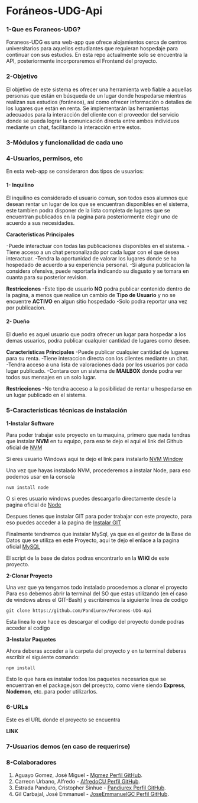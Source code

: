 # Foráneos-UDG-Api

### 1-Que es Foraneos-UDG?
Foraneos-UDG es una web-app que ofrece alojamientos cerca de centros universitarios para aquellos estudiantes que requieran hospedaje para continuar con sus estudios.
En esta repo actualmente solo se encuentra la API, posteriormente incorporaremos el Frontend del proyecto.


### 2-Objetivo

El objetivo de este sistema es ofrecer una herramienta web fiable a aquellas personas que están en búsqueda de un lugar donde hospedarse mientras realizan sus estudios (foráneos), así como ofrecer información o detalles de los lugares que están en renta.
Se implementarán las herramientas adecuados para la interacción del cliente con el proveedor del servicio donde se pueda lograr la comunicación directa entre ambos individuos mediante un chat, facilitando la interacción entre estos.

### 3-Módulos y funcionalidad de cada uno

### 4-Usuarios, permisos, etc


En esta web-app se consideraron dos tipos de usuarios:

#### 1- Inquilino


El inquilino es considerado el usuario comun, son todos esos alumnos que desean rentar un lugar de los que se encuentran disponibles en el sistema, este tambien podra disponer de la lista completa de lugares que se encuentran publicados en la pagina para posteriormente elegir uno de acuerdo a sus necesidades.

**Caracteristicas Principales**

-Puede interactuar con todas las publicaciones disponibles en el sistema.
-Tiene acceso a un chat personalizado por cada lugar con el que desea interactuar.
-Tendra la oportunidad de valorar los lugares donde se ha hospedado de acuerdo a su experiencia personal.
-Si alguna publicacion la considera ofensiva, puede reportarla indicando su disgusto y se tomara en cuanta para su posterior revision.

**Restricciones**
-Este tipo de usuario **NO** podra publicar contenido dentro de la pagina, a menos que realice un cambio de **Tipo de Usuario** y no se encuentre **ACTIVO** en algun sitio hospedado
-Solo podra reportar una vez por publicacion.


#### 2- Dueño

El dueño es aquel usuario que podra ofrecer un lugar para hospedar a los demas usuarios, podra publicar cualquier cantidad de lugares como desee.


**Caracteristicas Principales**
-Puede publicar cualquier cantidad de lugares para su renta.
-Tiene interaccion directa con los clientes mediante un chat.
-Tendra acceso a una lista de valoraciones dada por los usuarios por cada lugar publicado.
-Contara con un sistema de **MAILBOX** donde podra ver todos sus mensajes en un solo lugar.

**Restricciones**
-No tendra acceso a la posibilidad de rentar u hospedarse en un lugar publicado en el sistema.

### 5-Características técnicas de instalación
**1-Instalar Software**

Para poder trabajar este proyecto en tu maquina, primero que nada tendras que instalar **NVM** en tu equipo, para eso
te dejo el aqui el link del Github oficial de [NVM](https://github.com/creationix/nvm)

Si eres usuario Windows aqui te dejo el link para instalarlo [NVM Window](https://github.com/coreybutler/nvm-windows)

Una vez que hayas instalado NVM, procederemos a instalar Node, para eso podemos usar en la consola 

```nvm install node```

O si eres usuario windows puedes descargarlo directamente desde la pagina oficial de [Node](https://nodejs.org/es/)

Despues tienes que instalar GIT para poder trabajar con este proyecto, para eso puedes acceder a la pagina de [Instalar GIT](https://git-scm.com/book/es/v2/Inicio---Sobre-el-Control-de-Versiones-Instalaci%C3%B3n-de-Git)

Finalmente tendremos que instalar MySql, ya que es el gestor de la Base de Datos que se utiliza en este Proyecto, aqui te dejo el enlace 
a la pagina oficial [MySQL](https://www.mysql.com/downloads/)

El script de la base de datos podras encontrarlo en la **WIKI** de este proyecto.

**2-Clonar Proyecto**

Una vez que ya tengamos todo instalado procedemos a clonar el proyecto
Para eso debemos abrir la terminal del SO que estas utilizando (en el caso de windows abres el GIT-Bash) y escribiremos la siguiente linea de codigo

```git clone https://github.com/Pandiurex/Foraneos-UDG-Api```

Esta linea lo que hace es descargar el codigo del proyecto donde podras acceder al codigo

**3-Instalar Paquetes**

Ahora deberas acceder a la carpeta del proyecto y en tu terminal deberas escribir el siguiente comando:

```npm install```

Esto lo que hara es instalar todos los paquetes necesarios que se encuentran en el package.json del proeycto, como viene siendo **Express**, **Nodemon**, etc. para poder utilizarlos.


### 6-URLs 

Este es el URL donde el proyecto se encuentra

**LINK**


### 7-Usuarios demos (en caso de requerirse)

### 8-Colaboradores

1. Aguayo Gomez, José Miguel - [Mgmez Perfil GitHub](https://github.com/Mgmez/).
1. Carreon Urbano, Alfredo -  [AlfredoCU Perfil GitHub](https://github.com/AlfredoCU).
1. Estrada Panduro, Cristopher Sinhue - [Pandiurex Perfil GitHub](https://github.com/Pandiurex).
1. Gil Carbajal, José Emmanuel  - [JoseEmmanuelGC Perfil GitHub](https://github.com/JoseEmmanuelGC).
